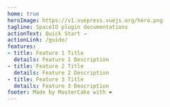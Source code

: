 ```yaml
---
home: true
heroImage: https://v1.vuepress.vuejs.org/hero.png
tagline: SpaceIO plugin documentations
actionText: Quick Start →
actionLink: /guide/
features:
- title: Feature 1 Title
  details: Feature 1 Description
- title: Feature 2 Title
  details: Feature 2 Description
- title: Feature 3 Title
  details: Feature 3 Description
footer: Made by MasterCake with ❤️
---
```

